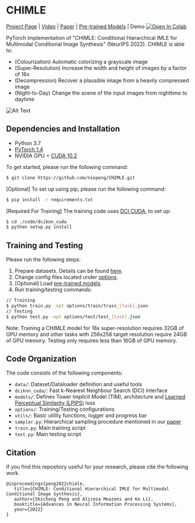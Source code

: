 # CHIMLE

[Project Page][project] | [Video][video] | [Paper][paper] | [Pre-trained Models](/experiments/pretrained_models) | Demo [![Open In Colab](https://colab.research.google.com/assets/colab-badge.svg)](https://colab.research.google.com/github/niopeng/CHIMLE/blob/main/Demo/CHIMLE_demo.ipynb)


PyTorch implementation of "CHIMLE: Conditional Hierarchical IMLE for Multimodal Conditional Image Synthesis" (NeurIPS 2022).
CHIMLE is able to:

- (Colourization) Automatic colorizing a grayscale image
- (Super-Resolution) Increase the width and height of images by a factor of 16x
- (Decompression) Recover a plausible image from a heavily compressed image
- (Night-to-Day) Change the scene of the input images from nighttime to daytime

![Alt Text](../website/teaser.gif)
## Dependencies and Installation

- Python 3.7
- [PyTorch 1.4](https://pytorch.org)
- NVIDIA GPU + [CUDA 10.2](https://developer.nvidia.com/cuda-downloads)

To get started, please run the following command:
```sh
$ git clone https://github.com/niopeng/CHIMLE.git
```

[Optional] To set up using pip, please run the following command:
```sh
$ pip install -r requirements.txt
```

[Required For Training] The training code uses [DCI CUDA][dci], to set up:
```sh
$ cd ./code/dciknn_cuda
$ python setup.py install
```

## Training and Testing
Please run the following steps:
1. Prepare datasets. Details can be found [here](/code/data).
2. Change config files located under [options](/code/options).
3. [Optional] Load [pre-trained models](/experiments/pretrained_models).
4. Run training/testing commands:
```sh
// Training
$ python train.py -opt options/train/train_[task].json
// Testing
$ python test.py -opt options/test/test_[task].json
```
Note: Training a CHIMLE model for 16x super-resolution requires 32GB of GPU memory and other tasks with 256x256 target resolution require 24GB of GPU memory. Testing only requires less than 16GB of GPU memory.


## Code Organization
The code consists of the following components:
- `data/`: Dataset/Dataloader definition and useful tools
- `dciknn_cuda/`: Fast k-Nearest Neighbour Search (DCI) interface
- `models/`: Defines Tower Implicit Model (TIM), architecture and [Learned Perceptual Similarity (LPIPS)](https://github.com/richzhang/PerceptualSimilarity) loss
- `options/`: Training/Testing configurations
- `utils/`: Basic utility functions, logger and progress bar
- `sampler.py`: Hierarchical sampling procedure mentioned in our [paper][paper]
- `train.py`: Main training script
- `test.py`: Main testing script

## Citation
If you find this repository useful for your research, please cite the following work.
```
@inproceedings{peng2022chimle,
   title={CHIMLE: Conditional Hierarchical IMLE for Multimodal Conditional Image Synthesis},
   author={Shichong Peng and Alireza Moazeni and Ke Li},
   booktitle={Advances in Neural Information Processing Systems},
   year={2022}
}
```

[project]:https://niopeng.github.io/CHIMLE/
[paper]: https://arxiv.org/abs/2211.14286
[video]: https://youtu.be/plgPL3XyzRg
[pretrain]: https://github.com/niopeng/CHIMLE/tree/main/experiments/pretrained_models
[options]:https://github.com/niopeng/CHIMLE/tree/main/code/options
[data]:https://github.com/niopeng/CHIMLE/tree/main/code/data
[dci]:https://github.com/niopeng/dciknn_cuda
